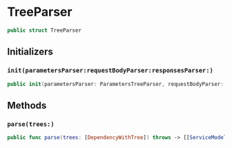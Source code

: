 # TreeParser

``` swift
public struct TreeParser
```

## Initializers

### `init(parametersParser:requestBodyParser:responsesParser:)`

``` swift
public init(parametersParser: ParametersTreeParser, requestBodyParser: RequestBodyParser, responsesParser: ResponseBodyParser)
```

## Methods

### `parse(trees:)`

``` swift
public func parse(trees: [DependencyWithTree]) throws -> [[ServiceModel]]
```
